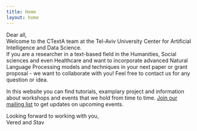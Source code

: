```yaml
---
title: Home
layout: home
---
```

Dear all,<br>
Welcome to the CTextA team at the Tel-Aviv University Center for Artificial Intelligence and Data Science. <br>
If you are a researcher in a text-based field in the Humanities, Social sciences and even Healthcare and want to incorporate advanced Natural Language Processing models and techniques in your next paper or grant proposal - we want to collaborate with you! Feel free to contact us for any question or idea.<br>

In this website you can find tutorials, examplary project and information about workshops and events that we hold from time to time. [Join our mailing list] to get updates on upcoming events. <br>

Looking forward to working with you,<br>
Vered and Stav


[Join our mailing list]: mailto:veredsv@tauex.tau.ac.il?subject=Please%20add%20me%20to%20the%20mailing%20list&body=I%20would%20like%20to%20join%20the%20CTextA%20mailing%20list.%0ABest%2C%0A%5BWRITE_YOUR_NAME%5D

